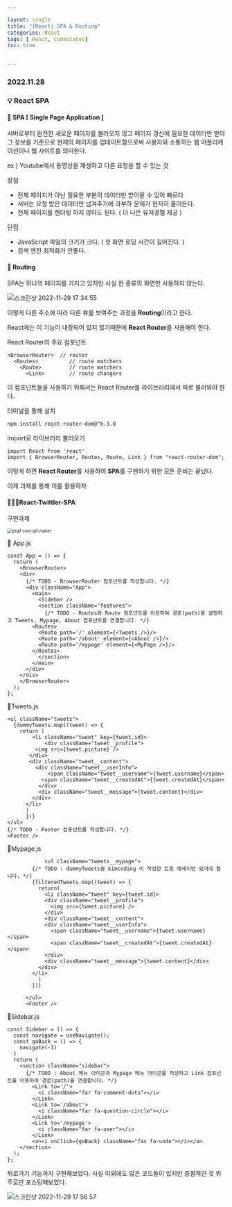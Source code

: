 ```yaml
---

layout: single
title: "[React] SPA & Routing"
categories: React
tags: [ React, CodeStates]
toc: true


---
```


### 2022.11.28

### 💡  React SPA

#### 📌 SPA [ Single Page Application ]

서버로부터 완전한 새로운 페이지를 불러오지 않고 페이지 갱신에 필요한 데이터만 받아 그 정보를 기준으로 현재의 페이지를 업데이트함으로써 사용자와 소통하는 웹 어플리케이션이나 웹 사이트를 의미한다. 

ex ) Youtube에서 동영상을 재생하고 다른 요청을 할 수 있는 것

장점

* 전체 페이지가 아닌 필요한 부분의 데이터만 받아올 수 있어 빠르다 
* 서버는 요청 받은 데이터만 넘겨주기에 과부하 문제가 현저히 줄어든다. 
* 전체 페이지를 렌더링 하지 않아도 된다. ( 더 나은 유저경험 제공 )

단점

* JavaScript 파일의 크기가 크다. ( 첫 화면 로딩 시간이 길어진다. )
* 검색 엔진 최적화가 안좋다. 

#### 📌 Routing

SPA는 하나의 페이지를 가지고 있지만 사실 한 종류의 화면만 사용하지 않는다. 

![스크린샷 2022-11-29 17 34 55](https://user-images.githubusercontent.com/104547038/204479355-2350ff0f-a808-4e99-8e1b-dac93ef74a35.png)

이렇게 다른 주소에 따라 다른 뷰를 보여주는 과정을 **Routing**이라고 한다. 

React에는 이 기능이 내장되어 있지 않기때문에 **React Router**를 사용해야 한다. 

React Router의 주요 컴포넌트 

```react
<BrowserRouter>  // router
  <Routes>			// route matchers
    <Route>			// route matchers
      <Link>		// route changers
```

이 컴포넌트들을 사용하기 위해서는 React Router를 라이브러리에서 따로 불러와야 한다. 

터미널을 통해 설치

```bash
npm install react-router-dom@^6.3.0
```

import로 라이브러리 불러오기 

```react
import React from 'react'
import { BrowserRouter, Routes, Route, Link } from "react-router-dom";
```

이렇게 하면 **React Router**를 사용하여 **SPA**를 구현하기 위한 모든 준비는 끝났다. 

이제 과제를 통해 이를 활용하자 

#### 👨🏻‍💻React-Twittler-SPA

구현과제

<img src="https://user-images.githubusercontent.com/104547038/204482064-c5d411ea-10c4-4dd4-9c84-805154c63767.gif" alt="ezgif com-gif-maker" style="zoom:67%;" />

📍 App.js

```react
const App = () => {
  return (
    <BrowserRouter>
    <div>
      {/* TODO - BrowserRouter 컴포넌트를 작성합니다. */}
      <div className="App">
        <main>
          <Sidebar />
          <section className="features">
            {/* TODO - Routes와 Route 컴포넌트를 이용하여 경로(path)를 설정하고 Tweets, Mypage, About 컴포넌트를 연결합니다. */}
        <Routes>
          <Route path='/' element={<Tweets />}/>
          <Route path='/about' element={<About />}/>
          <Route path='/mypage' element={<MyPage />}/>
        </Routes>
          </section>
        </main>
      </div>
    </div>
    </BrowserRouter>
  );
};
```

📍Tweets.js

```react
<ul className="tweets">
  {dummyTweets.map((tweet) => {
    return (
		<li className="tweet" key={tweet.id}>
			<div className="tweet__profile">
         <img src={tweet.picture} />
       </div>
       <div className="tweet__content">
         <div className="tweet__userInfo">
         	 <span className="tweet__username">{tweet.username}</span>
           <span className="tweet__createdAt">{tweet.createdAt}</span>
          </div>
          <div className="tweet__message">{tweet.content}</div>
        </div>
      </li>
      )
      })}
</ul>
{/* TODO - Footer 컴포넌트를 작성합니다. */}
<Footer />
```

📍Mypage.js

```react
			<ul className="tweets__mypage">
        {/* TODO : dummyTweets중 kimcoding 이 작성한 트윗 메세지만 있어야 합니다. */}
        {filteredTweets.map((tweet) => {
          return(
            <li className="tweet" key={tweet.id}>
            <div className="tweet__profile">
              <img src={tweet.picture} />
            </div>
            <div className="tweet__content">
            <div className="tweet__userInfo">
              <span className="tweet__username">{tweet.username}</span>
              <span className="tweet__createdAt">{tweet.createdAt}</span>
            </div>
            <div className="tweet__message">{tweet.content}</div>
          </div>
        </li>
          )
        })}
        
      </ul>
      <Footer />
```

📍Sidebar.js

```react
const Sidebar = () => {
  const navigate = useNavigate();
  const goBack = () => {
    navigate(-1)
  }
  return (
    <section className="sidebar">      
      {/* TODO : About 메뉴 아이콘과 Mypage 메뉴 아이콘을 작성하고 Link 컴포넌트를 이용하여 경로(path)를 연결합니다. */}
        <Link to='/'>
          <i className="far fa-comment-dots"></i>
        </Link>
        <Link to='/about'>
          <i className="far fa-question-circle"></i>
        </Link>
        <Link to='/mypage'>
          <i className="far fa-user"></i>
        </Link>
        <a><i onClick={goBack} className="fas fa-undo"></i></a>
    </section>
  );
};
```

뒤로가기 기능까지 구현해보았다. 사실 이외에도 많은 코드들이 있지만 중점적인 것 위주로만 포스팅해보았다. 

![스크린샷 2022-11-29 17 56 57](https://user-images.githubusercontent.com/104547038/204484015-655122c1-f049-4ba6-adf9-27eb5b05efbd.png)